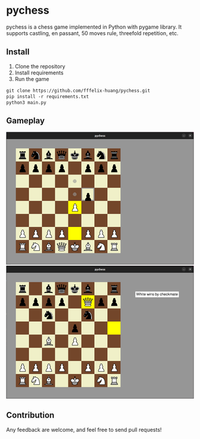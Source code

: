 # pychess

pychess is a chess game implemented in Python with pygame library. It supports castling, en passant, 50 moves rule, threefold repetition, etc.

## Install

1. Clone the repository
2. Install requirements
3. Run the game

```
git clone https://github.com/fffelix-huang/pychess.git
pip install -r requirements.txt
python3 main.py
```

## Gameplay

![gameplay](images/gameplay.png)
![result](images/result.png)

## Contribution

Any feedback are welcome, and feel free to send pull requests!
